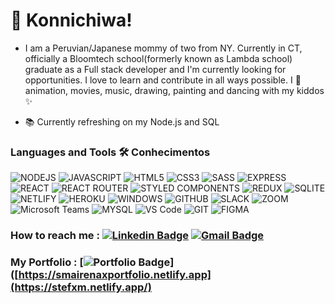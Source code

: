 <h1> 👋 Konnichiwa!</h1>


- I am a Peruvian/Japanese mommy of two from NY. Currently in CT, officially a Bloomtech school(formerly known as Lambda school) graduate as a Full stack developer and I'm currently looking for opportunities. I love to learn and contribute in all ways possible. I 💙 animation, movies, music, drawing, painting and dancing with my kiddos ✨ 


- 📚 Currently refreshing on my Node.js and SQL

### Languages and Tools 🛠 Conhecimentos  

![NODEJS](https://img.shields.io/badge/Node.js-43853D?style=for-the-badge&logo=node.js&logoColor=white)
![JAVASCRIPT](https://img.shields.io/badge/JavaScript-323330?style=for-the-badge&logo=javascript&logoColor=F7DF1E)
![HTML5](https://img.shields.io/badge/HTML5-E34F26?style=for-the-badge&logo=html5&logoColor=white)
![CSS3](https://img.shields.io/badge/CSS3-1572B6?style=for-the-badge&logo=css3&logoColor=white)
![SASS](https://img.shields.io/badge/Sass-CC6699?style=for-the-badge&logo=sass&logoColor=white)
![EXPRESS](https://img.shields.io/badge/Express.js-404D59?style=for-the-badge)
![REACT](https://img.shields.io/badge/React-20232A?style=for-the-badge&logo=react&logoColor=61DAFB)
![REACT ROUTER](https://img.shields.io/badge/React_Router-CA4245?style=for-the-badge&logo=react-router&logoColor=white)
![STYLED COMPONENTS](https://img.shields.io/badge/styled--components-DB7093?style=for-the-badge&logo=styled-components&logoColor=white)
![REDUX](https://img.shields.io/badge/Redux-593D88?style=for-the-badge&logo=redux&logoColor=white)
![SQLITE](https://img.shields.io/badge/SQLite-07405E?style=for-the-badge&logo=sqlite&logoColor=white)
![NETLIFY](https://img.shields.io/badge/Netlify-00C7B7?style=for-the-badge&logo=netlify&logoColor=white)
![HEROKU](https://img.shields.io/badge/Heroku-430098?style=for-the-badge&logo=heroku&logoColor=white)
![WINDOWS](https://img.shields.io/badge/Windows-0078D6?style=for-the-badge&logo=windows&logoColor=white)
![GITHUB](https://img.shields.io/badge/GitHub-100000?style=for-the-badge&logo=github&logoColor=white)
![SLACK](https://img.shields.io/badge/Slack-4A154B?style=for-the-badge&logo=slack&logoColor=white)
![ZOOM](https://img.shields.io/badge/Zoom-2D8CFF?style=for-the-badge&logo=zoom&logoColor=white)
![Microsoft Teams](https://img.shields.io/badge/Microsoft_Teams-6264A7?style=for-the-badge&logo=microsoft-teams&logoColor=white)
![MYSQL](https://img.shields.io/badge/MySQL-00000F?style=for-the-badge&logo=mysql&logoColor=white)
![VS Code](http://img.shields.io/badge/-VS%20Code-007ACC?style=flat-square&logo=visual-studio-code)
![GIT](https://img.shields.io/badge/-Git-black?style=flat-square&logo=git)
![FIGMA](http://img.shields.io/badge/-Figma-30333c?style=flat-square&logo=figma&logoColor=ffffff)

### How to reach me : [![Linkedin Badge](https://img.shields.io/badge/-Stefxm-blue?style=flat-square&logo=Linkedin&logoColor=white&link=https://www.linkedin.com/in/Stefxm/)](https://www.linkedin.com/in/Stefxm/) [![Gmail Badge](https://img.shields.io/badge/-Smairenax-c14438?style=flat-square&logo=Gmail&logoColor=white&link=mailto:Smairenax@gmail.com)](mailto:Smairenax@gmail.com)

### My Portfolio : [![Portfolio Badge](https://img.shields.io/badge/-Smairenax-430098?style=flat-square&logo=white&link=https://smairenaxportfolio.netlify.app/)]([https://smairenaxportfolio.netlify.app](https://stefxm.netlify.app/)
